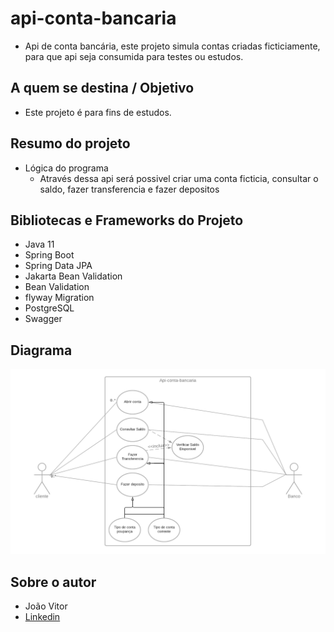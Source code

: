 # api-conta-bancaria
* Api de conta bancária, este projeto simula contas criadas ficticiamente, para que  api seja consumida para testes ou estudos.

## A quem se destina / Objetivo
*	Este projeto é para fins de estudos.

## Resumo do projeto
* Lógica do programa 
  * Através dessa api será possivel criar uma conta ficticia, consultar o saldo, fazer transferencia e fazer depositos
## Bibliotecas e Frameworks do Projeto
* Java 11
* Spring Boot
* Spring Data JPA
* Jakarta Bean Validation
* Bean Validation
* flyway Migration
* PostgreSQL
* Swagger

## Diagrama
![Diagrama de caso de uso](diagrama.png)

## Sobre o autor
* João Vitor
* [Linkedin](https://www.linkedin.com/in/jo%C3%A3o-vitor-ara%C3%BAjo-266572173/)
